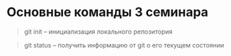 # Основные команды 3 семинара

> git init – инициализация локального репозитория

> git status – получить информацию от git о его текущем состоянии